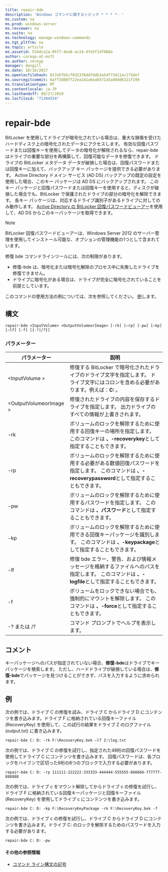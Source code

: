```yaml
---
title: repair-bde
description: 'Windows コマンドに関するトピック * * * *- '
ms.custom: na
ms.prod: windows-server
ms.reviewer: na
ms.suite: na
ms.technology: manage-windows-commands
ms.tgt_pltfrm: na
ms.topic: article
ms.assetid: 534dca1a-05f7-4ea8-ac24-4fe5f14f988a
author: coreyp-at-msft
ms.author: coreyp
manager: dongill
ms.date: 10/16/2017
ms.openlocfilehash: 817e5fb5cf032376ddfddb3a54f73411ac175def
ms.sourcegitcommit: 6aff3d88ff22ea141a6ea6572a5ad8dd6321f199
ms.translationtype: MT
ms.contentlocale: ja-JP
ms.lasthandoff: 09/27/2019
ms.locfileid: "71384554"
---
```

# <a name="repair-bde"></a>repair-bde



BitLocker を使用してドライブが暗号化されている場合は、重大な損傷を受けたハードディスク上の暗号化されたデータにアクセスします。 有効な回復パスワードまたは回復キーを使用してデータの暗号化が解除されるなら、repair-bde はドライブの重要な部分を再構築して、回復可能なデータを修復できます。 ドライブの BitLocker メタデータ データが破損した場合は、回復パスワードまたは回復キーに加えて、バックアップ キー パッケージを提供できる必要があります。 Active Directory ドメイン サービス (AD DS) バックアップの既定の設定を使用した場合、このキー パッケージは AD DS にバックアップされます。 このキー パッケージと回復パスワードまたは回復キーを使用すると、ディスクが破損した場合でも、BitLocker で保護されたドライブの部分の暗号化を解除できます。 各キー パッケージは、対応するドライブ識別子があるドライブに対してのみ動作します。 [Active Directory の BitLocker 回復パスワードビューアー](https://technet.microsoft.com/library/dd875531(v=ws.10).aspx)を使用して、AD DS からこのキーパッケージを取得できます。

> [!NOTE]
> BitLocker 回復パスワードビューアーは、Windows Server 2012 のサーバー管理を使用してインストール可能な、オプションの管理機能の1つとして含まれています。

修復 bde コマンドラインツールには、次の制限があります。
-   修復-bde は、暗号化または暗号化解除のプロセス中に失敗したドライブを修復できません。
-   ドライブに暗号化がある場合は、ドライブが完全に暗号化されていることを前提としています。

このコマンドの使用方法の例については、次を参照してください。 [例](#BKMK_Examples)します。

## <a name="syntax"></a>構文

```
repair-bde <InputVolume> <OutputVolumeorImage> [-rk] [–rp] [-pw] [–kp] [–lf] [-f] [{-?|/?}]
```

### <a name="parameters"></a>パラメーター

|パラメーター|説明|
|---------|-----------|
|\<InputVolume >|修復する BitLocker で暗号化されたドライブのドライブ文字を指定します。 ドライブ文字にはコロンを含める必要があります。例えば：**C:** 。|
|\<OutputVolumeorImage >|修復されたドライブの内容を保存するドライブを指定します。 出力ドライブのすべての情報が上書きされます。|
|-rk|ボリュームのロックを解除するために使用する回復キーの場所を指定します。 このコマンドは **、-recoverykey**として指定することもできます。|
|-rp|ボリュームのロックを解除するために使用する必要がある数値回復パスワードを指定します。 このコマンドは **、-recoverypassword**として指定することもできます。|
|-pw|ボリュームのロックを解除するために使用するパスワードを指定します。 このコマンドは **、パスワード**として指定することもできます。|
|-kp|ボリュームのロックを解除するために使用できる回復キーパッケージを識別します。 このコマンドは **、-keypackage**として指定することもできます。|
|-lf|修復 bde エラー、警告、および情報メッセージを格納するファイルへのパスを指定します。 このコマンドは **、-logfile**として指定することもできます。|
|-f|ボリュームをロックできない場合でも、強制的にマウントを解除します。 このコマンドは **、-force**として指定することもできます。|
|-? または /?|コマンド プロンプトでヘルプを表示します。|

## <a name="remarks"></a>コメント

キーパッケージへのパスが指定されていない場合、**修復-bde**はドライブでキーパッケージを検索します。 ただし、ハードドライブが破損している場合は、**修復-bde**でパッケージを見つけることができず、パスを入力するように求められます。

## <a name="BKMK_Examples"></a>例

次の例では、ドライブ C の修復を試み、ドライブ C からドライブ D にコンテンツを書き込みます。ドライブ F に格納されている回復キーファイル (RecoveryKey) を使用して、この試行の結果をドライブ Z のログファイル (output.txt) に書き込みます。
```
repair-bde C: D: -rk F:\RecoveryKey.bek –lf Z:\log.txt
```
次の例では、ドライブ C の修復を試行し、指定された48桁の回復パスワードを使用してドライブ C にコンテンツを書き込みます。 回復パスワードは、各ブロックをハイフンで区切った6桁の8つのブロックで入力する必要があります。
```
repair-bde C: D: -rp 111111-222222-333333-444444-555555-666666-777777-888888
```
次の例では、ドライブ c をマウント解除してからドライブ c の修復を試行し、ドライブ F に格納されている回復キーパッケージと回復キーファイル (RecoveryKey) を使用してドライブ c にコンテンツを書き込みます。
```
repair-bde C: D: -kp F:\RecoveryKeyPackage -rk F:\RecoveryKey.bek -f
```
次の例では、ドライブ c の修復を試行し、ドライブ C からドライブ D にコンテンツを書き込みます。ドライブ C: のロックを解除するためのパスワードを入力する必要があります。
```
repair-bde C: D: -pw
```

#### <a name="additional-references"></a>その他の参照情報

-   [コマンド ライン構文の記号](command-line-syntax-key.md)